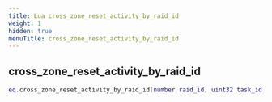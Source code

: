 ```yaml
---
title: Lua cross_zone_reset_activity_by_raid_id
weight: 1
hidden: true
menuTitle: cross_zone_reset_activity_by_raid_id
---
```

## cross_zone_reset_activity_by_raid_id
```lua
eq.cross_zone_reset_activity_by_raid_id(number raid_id, uint32 task_id, number activity_id) -- void
```